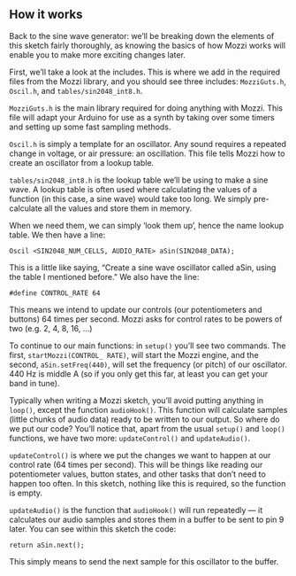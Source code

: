## How it works

Back to the sine wave generator: we’ll be breaking down the elements of this sketch fairly thoroughly, as knowing the basics of how Mozzi works will enable you to make more exciting changes later. 

First, we’ll take a look at the includes. This is where we add in the required files from the Mozzi library, and you should see three includes: `MozziGuts.h`, `Oscil.h`, and `tables/sin2048_int8.h`. 

`MozziGuts.h` is the main library required for doing anything with Mozzi. This file will adapt your Arduino for use as a synth by taking over some timers and setting up some fast sampling methods. 

`Oscil.h` is simply a template for an oscillator. Any sound requires a repeated change in voltage, or air pressure: an oscillation. This file tells Mozzi how to create an oscillator from a lookup table. 

`tables/sin2048_int8.h` is the lookup table we’ll be using to make a sine wave. A lookup table is often used where calculating the values of a function (in this case, a sine wave) would take too long. We simply pre-calculate all the values and store them in memory. 

When we need them, we can simply ‘look them up’, hence the name lookup table. We then have a line:

```
Oscil <SIN2048_NUM_CELLS, AUDIO_RATE> aSin(SIN2048_DATA);
```

This is a little like saying, “Create a sine wave oscillator called aSin, using the table I mentioned before.” We also have the line:

```
#define CONTROL_RATE 64 
```

This means we intend to update our controls (our potentiometers and buttons) 64 times per second. Mozzi asks for control rates to be powers of two (e.g. 2, 4, 8, 16, …) 

To continue to our main functions: in `setup()` you’ll see two commands. The first, `startMozzi(CONTROL_ RATE)`, will start the Mozzi engine, and the second, `aSin.setFreq(440)`, will set the frequency (or pitch) of our oscillator. 440 Hz is middle A (so if you only get this far, at least you can get your band in tune). 

Typically when writing a Mozzi sketch, you’ll avoid putting anything in `loop()`, except the function `audioHook()`. This function will calculate samples (little chunks of audio data) ready to be written to our output. So where do we put our code? You’ll notice that, apart from the usual `setup()` and `loop()` functions, we have two more: `updateControl()` and `updateAudio()`. 

`updateControl()` is where we put the changes we want to happen at our control rate (64 times per second). This will be things like reading our potentiometer values, button states, and other tasks that don’t need to happen too often. In this sketch, nothing like this is required, so the function is empty. 

`updateAudio()` is the function that `audioHook()` will run repeatedly — it calculates our audio samples and stores them in a buffer to be sent to pin 9 later. You can see within this sketch the code: 

`return aSin.next();`

This simply means to send the next sample for this oscillator to the buffer. 
